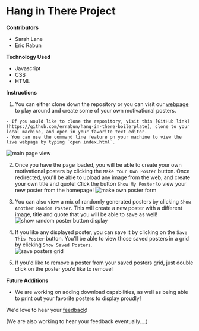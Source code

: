 **<h1>Hang in There Project</h1>**

**Contributors**
  - Sarah Lane
  - Eric Rabun


**Technology Used**
  - Javascript
  - CSS
  - HTML

**Instructions**
  1. You can either clone down the repository or you can visit our [webpage](https://errabun.github.io/hang-in-there-boilerplate/) to play around and create some of your own motivational posters.

    - If you would like to clone the repository, visit this [GitHub link](https://github.com/errabun/hang-in-there-boilerplate), clone to your local machine, and open in your favorite text editor.  
    - You can use the command line feature on your machine to view the live webpage by typing `open index.html`.
![main page view](/Users/ericrabun/turing/mod1-projects/hang-in-there-boilerplate/readme-imgs/form-result.png)

2. Once you have the page loaded, you will be able to create your own motivational posters by clicking the `Make Your Own Poster` button.  Once redirected, you'll be able to upload any image from the web, and create your own title and quote!  Click the button `Show My Poster` to view your new poster from the homepage!
![make own poster form](/Users/ericrabun/turing/mod1-projects/hang-in-there-boilerplate/readme-imgs/form.png)



3. You can also view a mix of randomly generated posters by clicking `Show Another Random Poster`.  This will create a new poster with a different image, title and quote that you will be able to save as well!
![show random poster button display](/Users/ericrabun/turing/mod1-projects/hang-in-there-boilerplate/readme-imgs/homepage.png)

4. If you like any displayed poster, you can save it by clicking on the `Save This Poster` button.  You'll be able to view those saved posters in a grid by clicking `Show Saved Posters`.  
![save posters grid](/Users/ericrabun/turing/mod1-projects/hang-in-there-boilerplate/readme-imgs/saved.png)

5. If you'd like to remove a poster from your saved posters grid, just double click on the poster you'd like to remove!


**Future Additions**
- We are working on adding download capabilities, as well as being able to print out your favorite posters to display proudly!

We'd love to hear your [feedback]()!

(We are also working to hear your feedback eventually....)
